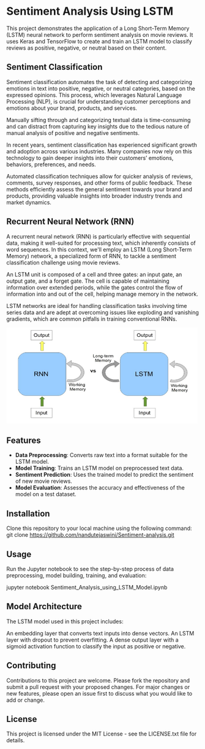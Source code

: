 # Sentiment Analysis Using LSTM

This project demonstrates the application of a Long Short-Term Memory (LSTM) neural network to perform sentiment analysis on movie reviews. It uses Keras and TensorFlow to create and train an LSTM model to classify reviews as positive, negative, or neutral based on their content.

## Sentiment Classification
Sentiment classification automates the task of detecting and categorizing emotions in text into positive, negative, or neutral categories, based on the expressed opinions. This process, which leverages Natural Language Processing (NLP), is crucial for understanding customer perceptions and emotions about your brand, products, and services.

Manually sifting through and categorizing textual data is time-consuming and can distract from capturing key insights due to the tedious nature of manual analysis of positive and negative sentiments.

In recent years, sentiment classification has experienced significant growth and adoption across various industries. Many companies now rely on this technology to gain deeper insights into their customers’ emotions, behaviors, preferences, and needs.

Automated classification techniques allow for quicker analysis of reviews, comments, survey responses, and other forms of public feedback. These methods efficiently assess the general sentiment towards your brand and products, providing valuable insights into broader industry trends and market dynamics.

## Recurrent Neural Network (RNN)
A recurrent neural network (RNN) is particularly effective with sequential data, making it well-suited for processing text, which inherently consists of word sequences. In this context, we'll employ an LSTM (Long Short-Term Memory) network, a specialized form of RNN, to tackle a sentiment classification challenge using movie reviews.

An LSTM unit is composed of a cell and three gates: an input gate, an output gate, and a forget gate. The cell is capable of maintaining information over extended periods, while the gates control the flow of information into and out of the cell, helping manage memory in the network.

LSTM networks are ideal for handling classification tasks involving time series data and are adept at overcoming issues like exploding and vanishing gradients, which are common pitfalls in training conventional RNNs.

<img style="-webkit-user-select: none;margin: auto;" src="RNN.png" width="500" height="250">

## Features

- **Data Preprocessing**: Converts raw text into a format suitable for the LSTM model.
- **Model Training**: Trains an LSTM model on preprocessed text data.
- **Sentiment Prediction**: Uses the trained model to predict the sentiment of new movie reviews.
- **Model Evaluation**: Assesses the accuracy and effectiveness of the model on a test dataset.

## Installation

Clone this repository to your local machine using the following command:
git clone https://github.com/nandutejaswini/Sentiment-analysis.git

## Usage
Run the Jupyter notebook to see the step-by-step process of data preprocessing, model building, training, and evaluation:

jupyter notebook Sentiment_Analysis_using_LSTM_Model.ipynb

## Model Architecture
The LSTM model used in this project includes:

An embedding layer that converts text inputs into dense vectors.
An LSTM layer with dropout to prevent overfitting.
A dense output layer with a sigmoid activation function to classify the input as positive or negative.
## Contributing
Contributions to this project are welcome. Please fork the repository and submit a pull request with your proposed changes. For major changes or new features, please open an issue first to discuss what you would like to add or change.

## License
This project is licensed under the MIT License - see the LICENSE.txt file for details.
